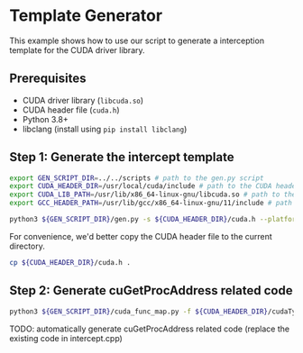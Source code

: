 # Template Generator

This example shows how to use our script to generate a interception template for the CUDA driver library.

## Prerequisites

- CUDA driver library (`libcuda.so`)
- CUDA header file (`cuda.h`)
- Python 3.8+
- libclang (install using `pip install libclang`)

## Step 1: Generate the intercept template

```bash
export GEN_SCRIPT_DIR=../../scripts # path to the gen.py script
export CUDA_HEADER_DIR=/usr/local/cuda/include # path to the CUDA header file
export CUDA_LIB_PATH=/usr/lib/x86_64-linux-gnu/libcuda.so # path to the CUDA library
export GCC_HEADER_PATH=/usr/lib/gcc/x86_64-linux-gnu/11/include # path to the GCC header file

python3 ${GEN_SCRIPT_DIR}/gen.py -s ${CUDA_HEADER_DIR}/cuda.h --platform cuda --lib ${CUDA_LIB_PATH} --prefix cu -I ${GCC_HEADER_PATH}
```

For convenience, we'd better copy the CUDA header file to the current directory.
```bash
cp ${CUDA_HEADER_DIR}/cuda.h .
```

## Step 2: Generate cuGetProcAddress related code

```bash
python3 ${GEN_SCRIPT_DIR}/cuda_func_map.py -f ${CUDA_HEADER_DIR}/cudaTypedefs.h -I ${GCC_HEADER_PATH} -I ${CUDA_HEADER_DIR} >> intercept.cpp
```

TODO: automatically generate cuGetProcAddress related code (replace the existing code in intercept.cpp)


